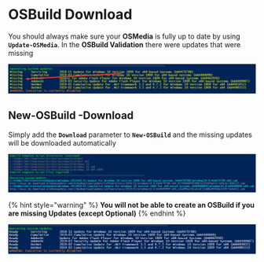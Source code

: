 # OSBuild Download

You should always make sure your **OSMedia** is fully up to date by using **`Update-OSMedia`**.  In the **OSBuild Validation** there were updates that were missing

![](../../../../.gitbook/assets/image%20%28105%29.png)

## New-OSBuild -Download

Simply add the **`Download`** parameter to **`New-OSBuild`** and the missing updates will be downloaded automatically

![](../../../../.gitbook/assets/image%20%28232%29.png)

{% hint style="warning" %}
**You will not be able to create an OSBuild if you are missing Updates \(except Optional\)**
{% endhint %}

![](../../../../.gitbook/assets/image%20%28222%29.png)

